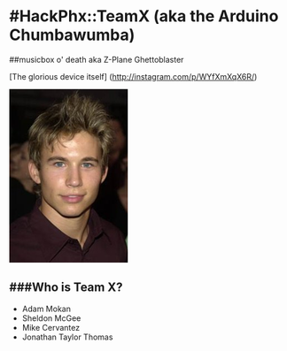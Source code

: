 #HackPhx::TeamX (aka the Arduino Chumbawumba)
===============

##musicbox o' death aka Z-Plane Ghettoblaster

[The glorious device itself] (http://instagram.com/p/WYfXmXqX6R/)
    
    
![THE MAN](https://github.com/hackphx-arduino/team10/blob/master/src/the_man.jpg?raw=true)
        
    

###Who is Team X?
-----------------

* Adam Mokan  
* Sheldon McGee  
* Mike Cervantez  
* Jonathan Taylor Thomas  
